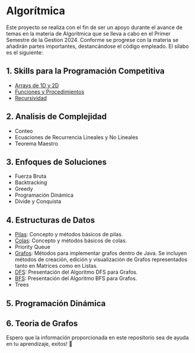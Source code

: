 # Algorítmica
Este proyecto se realiza con el fin de ser un apoyo durante el avance de temas en la materia de Algorítmica que se lleva a cabo en el Primer Semestre de la Gestion 2024. Conforme se progrese con la materia se añadirán partes importantes, destancándose el código empleado. 
El silabo es el siguiente:
## 1. Skills para la Programación Competitiva
- [Arrays de 1D y 2D](Capitulos/SkillsPrograCompetitiva/Arrays/ArreglosYMatrices.java)
- [Funciones y Procedimientos](Capitulos/SkillsPrograCompetitiva/FuncionesYProcedimientos/FuncionesYProcedimientos.java)
- [Recursividad](Capitulos/SkillsPrograCompetitiva/Recursividad/Recursividad.java)
## 2. Analisis de Complejidad
- Conteo
- Ecuaciones de Recurrencia Lineales y No Lineales
- Teorema Maestro
## 3. Enfoques de Soluciones
- Fuerza Bruta
- Backtracking
- Greedy
- Programación Dinámica
- Divide y Conquista
## 4. Estructuras de Datos
- [Pilas](Capitulos/EstructurasDeDatos/Pilas/Pilas.java): Concepto y métodos básicos de pilas.
- [Colas](Capitulos/EstructurasDeDatos/Colas/Colas.java): Concepto y métodos básicos de colas.
- Priority Queue
- [Grafos](Capitulos/EstructurasDeDatos/Grafos/Grafos.java): Métodos para implementar grafos dentro de Java. Se incluyen métodos de creación, edición y visualización de Grafos representados tanto en Matrices como en Listas.
- [DFS](Capitulos/EstructurasDeDatos/DFS/DFS.java): Presentación del Algoritmo DFS para Grafos.
- [BFS](Capitulos/EstructurasDeDatos/BFS/BFS.java): Presentación del Algoritmo BFS para Grafos.
- Trees
## 5. Programación Dinámica
## 6. Teoria de Grafos

Espero que la información proporcionada en este repositorio sea de ayuda en tu aprendizaje, exitos! 🐢